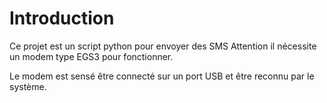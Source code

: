 # Introduction #

Ce projet est un script python pour envoyer des SMS
Attention il nécessite un modem type EGS3
pour fonctionner.

Le modem est sensé être connecté sur un port USB et être reconnu par le système.


